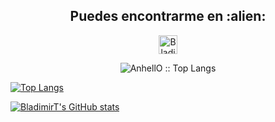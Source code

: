 
<h2 align="center">Puedes encontrarme en :alien:</h2>

<p align="center">
  <a href="https://www.linkedin.com/in/tetza-code/">
    <img src="https://www.vectorlogo.zone/logos/linkedin/linkedin-icon.svg" alt="Bladimir Tetzaguic, perfil de linkdin" height="30" width="30">
  </a>
</p>

<p align="center">
  <img src="https://github-readme-stats.vercel.app/api/top-langs/?username=BladimirT&langs_count=10&theme=tokyonight&layout=compact" alt="AnhellO :: Top Langs" />
</p>

[![Top Langs](https://github-readme-stats.vercel.app/api/top-langs/?username=BladimirT)](https://github.com/anuraghazra/github-readme-stats)

[![BladimirT's GitHub stats](https://github-readme-stats.vercel.app/api?username=BladimirT)](https://github.com/anuraghazra/github-readme-stats)
